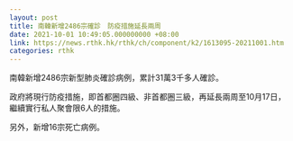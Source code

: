 ```yaml
---
layout: post
title: 南韓新增2486宗確診　防疫措施延長兩周
date: 2021-10-01 10:49:05.000000000 +08:00
link: https://news.rthk.hk/rthk/ch/component/k2/1613095-20211001.htm
categories: rthk
---
```


南韓新增2486宗新型肺炎確診病例，累計31萬3千多人確診。

政府將現行防疫措施，即首都圈四級、非首都圈三級，再延長兩周至10月17日，繼續實行私人聚會限6人的措施。

另外，新增16宗死亡病例。
